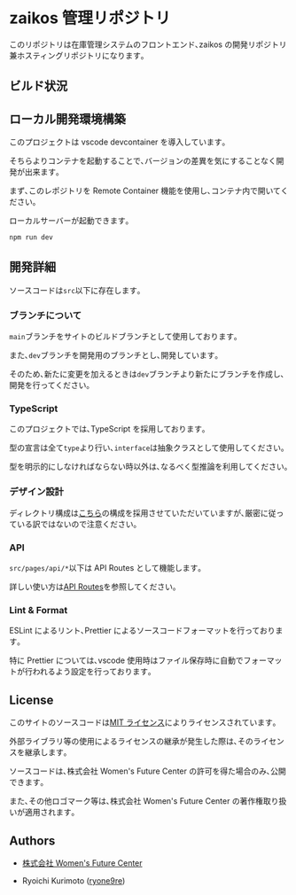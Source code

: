 # zaikos 管理リポジトリ

このリポジトリは在庫管理システムのフロントエンド､zaikos の開発リポジトリ兼ホスティングリポジトリになります｡

## ビルド状況

## ローカル開発環境構築

このプロジェクトは vscode devcontainer を導入しています｡

そちらよりコンテナを起動することで､バージョンの差異を気にすることなく開発が出来ます｡

まず､このレポジトリを Remote Container 機能を使用し､コンテナ内で開いてください｡

ローカルサーバーが起動できます｡

```bash
npm run dev
```

## 開発詳細

ソースコードは`src`以下に存在します｡

### ブランチについて

`main`ブランチをサイトのビルドブランチとして使用しております｡

また､`dev`ブランチを開発用のブランチとし､開発しています｡

そのため､新たに変更を加えるときは`dev`ブランチより新たにブランチを作成し､開発を行ってください｡

### TypeScript

このプロジェクトでは､TypeScript を採用しております｡

型の宣言は全て`type`より行い､`interface`は抽象クラスとして使用してください｡

型を明示的にしなければならない時以外は､なるべく型推論を利用してください｡

### デザイン設計

ディレクトリ構成は[こちら](https://zenn.dev/yoshiko/articles/99f8047555f700)の構成を採用させていただいていますが､厳密に従っている訳ではないので注意ください｡

### API

`src/pages/api/*`以下は API Routes として機能します｡

詳しい使い方は[API Routes](https://nextjs.org/docs/api-routes/introduction)を参照してください｡

### Lint & Format

ESLint によるリント､Prettier によるソースコードフォーマットを行っております｡

特に Prettier については､vscode 使用時はファイル保存時に自動でフォーマットが行われるよう設定を行っております｡

## License

このサイトのソースコードは[MIT ライセンス](https://opensource.org/licenses/MIT)によりライセンスされています｡

外部ライブラリ等の使用によるライセンスの継承が発生した際は､そのライセンスを継承します｡

ソースコードは､株式会社 Women's Future Center の許可を得た場合のみ､公開できます｡

また､その他ロゴマーク等は､株式会社 Women's Future Center の著作権取り扱いが適用されます｡

## Authors

- [株式会社 Women's Future Center](https://wfc-wa.com)

- Ryoichi Kurimoto ([ryone9re](https://github.com/ryone9re))
